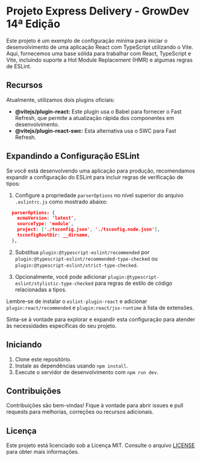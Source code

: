 # Projeto Express Delivery - GrowDev 14ª Edição

Este projeto é um exemplo de configuração mínima para iniciar o desenvolvimento de uma aplicação React com TypeScript utilizando o Vite. Aqui, fornecemos uma base sólida para trabalhar com React, TypeScript e Vite, incluindo suporte a Hot Module Replacement (HMR) e algumas regras de ESLint.

## Recursos

Atualmente, utilizamos dois plugins oficiais:

- **@vitejs/plugin-react:** Este plugin usa o Babel para fornecer o Fast Refresh, que permite a atualização rápida dos componentes em desenvolvimento.
- **@vitejs/plugin-react-swc:** Esta alternativa usa o SWC para Fast Refresh.

## Expandindo a Configuração ESLint

Se você está desenvolvendo uma aplicação para produção, recomendamos expandir a configuração do ESLint para incluir regras de verificação de tipos:

1. Configure a propriedade `parserOptions` no nível superior do arquivo `.eslintrc.js` como mostrado abaixo:

```json
  parserOptions: {
    ecmaVersion: 'latest',
    sourceType: 'module',
    project: ['./tsconfig.json', './tsconfig.node.json'],
    tsconfigRootDir: __dirname,
  },
```

2. Substitua `plugin:@typescript-eslint/recommended` por `plugin:@typescript-eslint/recommended-type-checked` ou `plugin:@typescript-eslint/strict-type-checked`.

3. Opcionalmente, você pode adicionar `plugin:@typescript-eslint/stylistic-type-checked` para regras de estilo de código relacionadas a tipos.

Lembre-se de instalar o `eslint-plugin-react` e adicionar `plugin:react/recommended` e `plugin:react/jsx-runtime` à lista de extensões.

Sinta-se à vontade para explorar e expandir esta configuração para atender às necessidades específicas do seu projeto.

## Iniciando

1. Clone este repositório.
2. Instale as dependências usando `npm install`.
3. Execute o servidor de desenvolvimento com `npm run dev`.

## Contribuições

Contribuições são bem-vindas! Fique à vontade para abrir issues e pull requests para melhorias, correções ou recursos adicionais.

## Licença

Este projeto está licenciado sob a Licença MIT. Consulte o arquivo [LICENSE](LICENSE) para obter mais informações.
